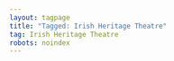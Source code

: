 ```yaml
---
layout: tagpage
title: "Tagged: Irish Heritage Theatre"
tag: Irish Heritage Theatre
robots: noindex
---
```

